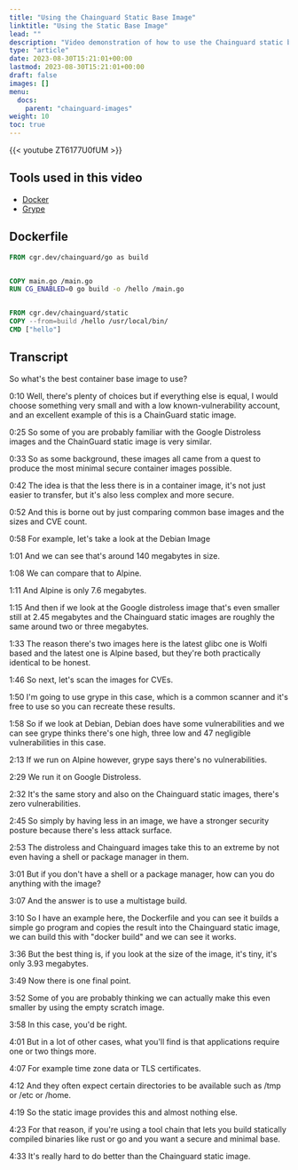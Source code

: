 ```yaml
---
title: "Using the Chainguard Static Base Image"
linktitle: "Using the Static Base Image"
lead: ""
description: "Video demonstration of how to use the Chainguard static base image to create minimal images"
type: "article"
date: 2023-08-30T15:21:01+00:00
lastmod: 2023-08-30T15:21:01+00:00
draft: false
images: []
menu:
  docs:
    parent: "chainguard-images"
weight: 10
toc: true
---
```


{{< youtube ZT6177U0fUM >}}

## Tools used in this video

* [Docker](https://docker.com)
* [Grype](https://github.com/anchore/grype)

## Dockerfile

```Dockerfile
FROM cgr.dev/chainguard/go as build


COPY main.go /main.go
RUN CG_ENABLED=0 go build -o /hello /main.go


FROM cgr.dev/chainguard/static
COPY --from=build /hello /usr/local/bin/
CMD ["hello"]
```

## Transcript

So what's the best container base image to use?

0:10
Well, there's plenty of choices but if everything else is equal, I would choose something very small and with a low known-vulnerability account, and an excellent example of this is a ChainGuard static image.

0:25
So some of you are probably familiar with the Google Distroless images and the ChainGuard static image is very similar.

0:33
So as some background, these images all came from a quest to produce the most minimal secure container images possible.

0:42
The idea is that the less there is in a container image, it's not just easier to transfer, but it's also less complex and more secure.

0:52
And this is borne out by just comparing common base images and the sizes and CVE count.

0:58
For example, let's take a look at the Debian Image

1:01
And we can see that's around 140 megabytes in size.

1:08
We can compare that to Alpine.

1:11
And Alpine is only 7.6 megabytes.

1:15
And then if we look at the Google distroless image that's even smaller still at 2.45 megabytes and the Chainguard static images are roughly the same around two or three megabytes.

1:33
The reason there's two images here is the latest glibc one is Wolfi based and the latest one is Alpine based, but they're both practically identical to be honest.

1:46
So next, let's scan the images for CVEs.

1:50
I'm going to use grype in this case, which is a common scanner and it's free to use so you can recreate these results.

1:58
So if we look at Debian, Debian does have some vulnerabilities and we can see grype thinks there's one high, three low and 47 negligible vulnerabilities in this case.

2:13
If we run on Alpine however, grype says there's no vulnerabilities.

2:29
We run it on Google Distroless.

2:32
It's the same story and also on the Chainguard static images, there's zero vulnerabilities.

2:45
So simply by having less in an image, we have a stronger security posture because there's less attack surface.

2:53
The distroless and Chainguard images take this to an extreme by not even having a shell or package manager in them.

3:01
But if you don't have a shell or a package manager, how can you do anything with the image?

3:07
And the answer is to use a multistage build.

3:10
So I have an example here, the Dockerfile and you can see it builds a simple go program and copies the result into the Chainguard static image, we can build this with "docker build" and we can see it works.

3:36
But the best thing is, if you look at the size of the image, it's tiny, it's only 3.93 megabytes.

3:49
Now there is one final point.

3:52
Some of you are probably thinking we can actually make this even smaller by using the empty scratch image.

3:58
In this case, you'd be right.

4:01
But in a lot of other cases, what you'll find is that applications require one or two things more.

4:07
For example time zone data or TLS certificates.

4:12
And they often expect certain directories to be available such as /tmp or /etc or /home.

4:19
So the static image provides this and almost nothing else.

4:23
For that reason, if you're using a tool chain that lets you build statically compiled binaries like rust or go and you want a secure and minimal base.

4:33
It's really hard to do better than the Chainguard static image.
